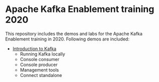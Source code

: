 # Apache Kafka Enablement training 2020

This repository includes the demos and labs for the Apache Kafka Enablement training in 2020.
Following demos are included:

* [Introduction to Kafka](./kafka-introduction)
    * Running Kafka locally
    * Console consumer
    * Console producer
    * Management tools
    * Connect standalone
